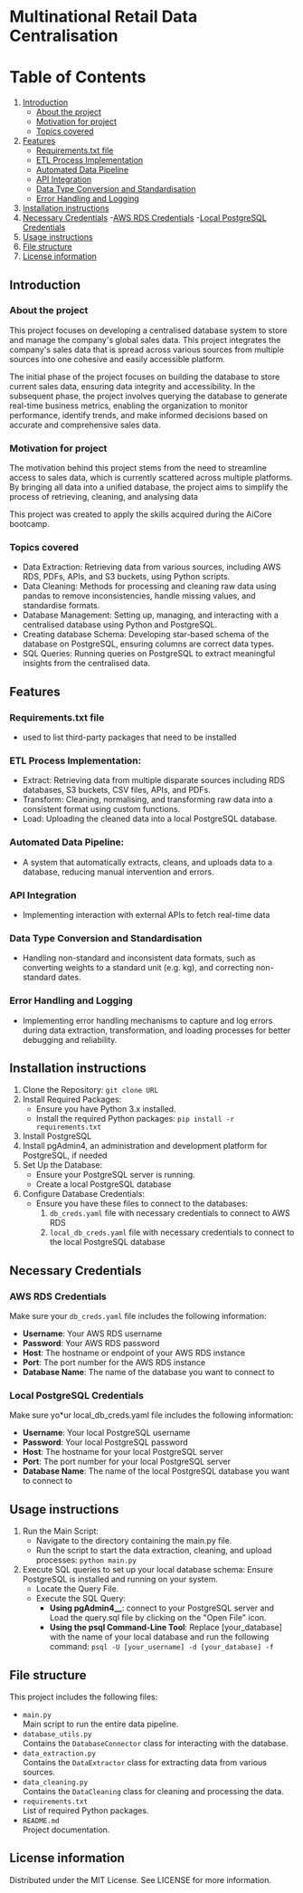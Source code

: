 # Multinational Retail Data Centralisation

# Table of Contents
1. [Introduction](#introduction)
    - [About the project](#About-the-project)
    - [Motivation for project](#Motivation-for-project)
    - [Topics covered](#Topics-covered)
2. [Features](#features)
    - [Requirements.txt file](#Requirements.txt-file)
    - [ETL Process Implementation](#ETL-Process-Implementation)
    - [Automated Data Pipeline](#Automate-Data-Pipeline)
    - [API Integration](#API-Integration)
    - [Data Type Conversion and Standardisation](#Data-Type-Conversion-and-Standardisation)
    - [Error Handling and Logging](#Error-Handling-and-Logging)
3. [Installation instructions](#Installation-instructions)
4. [Necessary Credentials](#Necessary-Credentials)
    -[AWS RDS Credentials](#AWS-RDS-Credentials )
    -[Local PostgreSQL Credentials](#Local-PostgreSQL-Credentials)
5. [Usage instructions](#Usage-instructions)
6. [File structure](#File-structure)
7. [License information](#License-information)

## Introduction

### About the project
This project focuses on developing a centralised database system to store and manage the company's global sales data. This project  integrates the company's sales data that is spread across various sources from multiple sources into one cohesive and easily accessible platform.

The initial phase of the project focuses on building the database to store current sales data, ensuring data integrity and accessibility. In the subsequent phase, the project involves querying the database to generate real-time business metrics, enabling the organization to monitor performance, identify trends, and make informed decisions based on accurate and comprehensive sales data. 

### Motivation for project
The motivation behind this project stems from the need to streamline access to sales data, which is currently scattered across multiple platforms. By bringing all data into a unified database, the project aims to simplify the process of retrieving, cleaning, and analysing data

This project was created to apply the skills acquired during the AiCore bootcamp.

### Topics covered 
- Data Extraction: Retrieving data from various sources, including AWS RDS, PDFs, APIs, and S3 buckets, using Python scripts.
- Data Cleaning: Methods for processing and cleaning raw data using pandas to remove inconsistencies, handle missing values, and standardise formats.
- Database Management: Setting up, managing, and interacting with a centralised database using Python and PostgreSQL.
- Creating database Schema: Developing star-based schema of the database on PostgreSQL, ensuring columns are correct data types.
- SQL Queries: Running queries on PostgreSQL to extract meaningful insights from the centralised data.

## Features 

### Requirements.txt file 
- used to list third-party packages that need to be installed

### ETL Process Implementation:
- Extract: Retrieving data from multiple disparate sources including RDS databases, S3 buckets, CSV files, APIs, and PDFs.
- Transform: Cleaning, normalising, and transforming raw data into a consistent format using custom functions.
- Load: Uploading the cleaned data into a local PostgreSQL database.   

### Automated Data Pipeline:
- A system that automatically extracts, cleans, and uploads data to a database, reducing manual intervention and errors.

### API Integration
- Implementing interaction with external APIs to fetch real-time data

### Data Type Conversion and Standardisation
- Handling non-standard and inconsistent data formats, such as converting weights to a standard unit (e.g. kg), and correcting non-standard dates.

### Error Handling and Logging
- Implementing error handling mechanisms to capture and log errors during data extraction, transformation, and loading processes for better debugging and reliability.

## Installation instructions
1. Clone the Repository: `git clone URL`
2. Install Required Packages:
    - Ensure you have Python 3.x installed.
    - Install the required Python packages: `pip install -r requirements.txt`
3. Install PostgreSQL
4. Install pgAdmin4, an administration and development platform for PostgreSQL, if needed
5. Set Up the Database:
    - Ensure your PostgreSQL server is running.
    - Create a local PostgreSQL database
6. Configure Database Credentials:
    - Ensure you have these files to connect to the databases:
        1. `db_creds.yaml` file with necessary credentials to connect to AWS RDS 
        2. `local_db_creds.yaml` file with necessary credentials to connect to the local PostgreSQL database

## Necessary Credentials

### AWS RDS Credentials 
Make sure your `db_creds.yaml` file includes the following information:
- **Username**: Your AWS RDS username
- **Password**: Your AWS RDS password
- **Host**: The hostname or endpoint of your AWS RDS instance
- **Port**: The port number for the AWS RDS instance 
- **Database Name**: The name of the database you want to connect to

### Local PostgreSQL Credentials 
Make sure yo*ur local_db_creds.yaml file includes the following information:
- **Username**: Your local PostgreSQL username
- **Password**: Your local PostgreSQL password
- **Host**: The hostname for your local PostgreSQL server 
- **Port**: The port number for your local PostgreSQL server
- **Database Name**: The name of the local PostgreSQL database you want to connect to

## Usage instructions
1. Run the Main Script: 
    - Navigate to the directory containing the main.py file.
    - Run the script to start the data extraction, cleaning, and upload processes: `python main.py`
2. Execute SQL queries to set up your local database schema:
Ensure PostgreSQL is installed and running on your system.
    - Locate the Query File.
    - Execute the SQL Query: 
        - **Using pgAdmin4__**: connect to your PostgreSQL server and Load the query.sql file by clicking on the "Open File" icon.
        - **Using the psql Command-Line Tool**: Replace [your_database] with the name of your local database and run the following command: `psql -U [your_username] -d [your_database] -f `


## File structure
This project includes the following files:
- `main.py`  
  Main script to run the entire data pipeline.
- `database_utils.py`  
  Contains the `DatabaseConnector` class for interacting with the database.
- `data_extraction.py`  
  Contains the `DataExtractor` class for extracting data from various sources.
- `data_cleaning.py`  
  Contains the `DataCleaning` class for cleaning and processing the data.
- `requirements.txt`  
  List of required Python packages.
- `README.md`  
  Project documentation.

## License information
Distributed under the MIT License. See LICENSE for more information.

